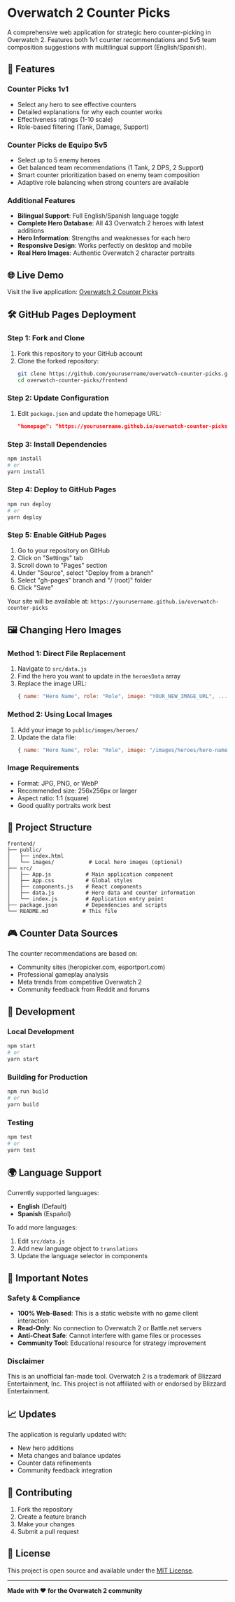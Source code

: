# Overwatch 2 Counter Picks

A comprehensive web application for strategic hero counter-picking in Overwatch 2. Features both 1v1 counter recommendations and 5v5 team composition suggestions with multilingual support (English/Spanish).

## 🚀 Features

### Counter Picks 1v1
- Select any hero to see effective counters
- Detailed explanations for why each counter works
- Effectiveness ratings (1-10 scale)
- Role-based filtering (Tank, Damage, Support)

### Counter Picks de Equipo 5v5
- Select up to 5 enemy heroes
- Get balanced team recommendations (1 Tank, 2 DPS, 2 Support)
- Smart counter prioritization based on enemy team composition
- Adaptive role balancing when strong counters are available

### Additional Features
- **Bilingual Support**: Full English/Spanish language toggle
- **Complete Hero Database**: All 43 Overwatch 2 heroes with latest additions
- **Hero Information**: Strengths and weaknesses for each hero
- **Responsive Design**: Works perfectly on desktop and mobile
- **Real Hero Images**: Authentic Overwatch 2 character portraits

## 🌐 Live Demo

Visit the live application: [Overwatch 2 Counter Picks](https://yourusername.github.io/overwatch-counter-picks)

## 🛠️ GitHub Pages Deployment

### Step 1: Fork and Clone
1. Fork this repository to your GitHub account
2. Clone the forked repository:
   ```bash
   git clone https://github.com/yourusername/overwatch-counter-picks.git
   cd overwatch-counter-picks/frontend
   ```

### Step 2: Update Configuration
1. Edit `package.json` and update the homepage URL:
   ```json
   "homepage": "https://yourusername.github.io/overwatch-counter-picks"
   ```

### Step 3: Install Dependencies
```bash
npm install
# or
yarn install
```

### Step 4: Deploy to GitHub Pages
```bash
npm run deploy
# or
yarn deploy
```

### Step 5: Enable GitHub Pages
1. Go to your repository on GitHub
2. Click on "Settings" tab
3. Scroll down to "Pages" section
4. Under "Source", select "Deploy from a branch"
5. Select "gh-pages" branch and "/ (root)" folder
6. Click "Save"

Your site will be available at: `https://yourusername.github.io/overwatch-counter-picks`

## 🖼️ Changing Hero Images

### Method 1: Direct File Replacement
1. Navigate to `src/data.js`
2. Find the hero you want to update in the `heroesData` array
3. Replace the image URL:
   ```javascript
   { name: "Hero Name", role: "Role", image: "YOUR_NEW_IMAGE_URL", ... }
   ```

### Method 2: Using Local Images
1. Add your image to `public/images/heroes/`
2. Update the data file:
   ```javascript
   { name: "Hero Name", role: "Role", image: "/images/heroes/hero-name.jpg", ... }
   ```

### Image Requirements
- Format: JPG, PNG, or WebP
- Recommended size: 256x256px or larger
- Aspect ratio: 1:1 (square)
- Good quality portraits work best

## 📁 Project Structure

```
frontend/
├── public/
│   ├── index.html
│   └── images/           # Local hero images (optional)
├── src/
│   ├── App.js           # Main application component
│   ├── App.css          # Global styles
│   ├── components.js    # React components
│   ├── data.js          # Hero data and counter information
│   └── index.js         # Application entry point
├── package.json         # Dependencies and scripts
└── README.md           # This file
```

## 🎮 Counter Data Sources

The counter recommendations are based on:
- Community sites (heropicker.com, esportport.com)
- Professional gameplay analysis
- Meta trends from competitive Overwatch 2
- Community feedback from Reddit and forums

## 🔧 Development

### Local Development
```bash
npm start
# or 
yarn start
```

### Building for Production
```bash
npm run build
# or
yarn build
```

### Testing
```bash
npm test
# or
yarn test
```

## 🌍 Language Support

Currently supported languages:
- **English** (Default)
- **Spanish** (Español)

To add more languages:
1. Edit `src/data.js`
2. Add new language object to `translations`
3. Update the language selector in components

## 🚨 Important Notes

### Safety & Compliance
- **100% Web-Based**: This is a static website with no game client interaction
- **Read-Only**: No connection to Overwatch 2 or Battle.net servers
- **Anti-Cheat Safe**: Cannot interfere with game files or processes
- **Community Tool**: Educational resource for strategy improvement

### Disclaimer
This is an unofficial fan-made tool. Overwatch 2 is a trademark of Blizzard Entertainment, Inc. This project is not affiliated with or endorsed by Blizzard Entertainment.

## 📈 Updates

The application is regularly updated with:
- New hero additions
- Meta changes and balance updates
- Counter data refinements
- Community feedback integration

## 🤝 Contributing

1. Fork the repository
2. Create a feature branch
3. Make your changes
4. Submit a pull request

## 📄 License

This project is open source and available under the [MIT License](LICENSE).

---

**Made with ❤️ for the Overwatch 2 community**